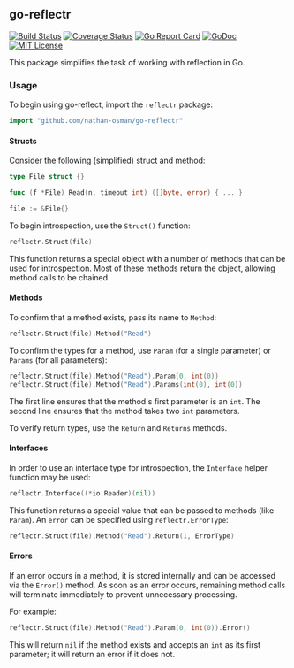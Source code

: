 ## go-reflectr

[![Build Status](https://travis-ci.org/nathan-osman/go-reflectr.svg?branch=master)](https://travis-ci.org/nathan-osman/go-reflectr)
[![Coverage Status](https://coveralls.io/repos/github/nathan-osman/go-reflectr/badge.svg?branch=master)](https://coveralls.io/github/nathan-osman/go-reflectr?branch=master)
[![Go Report Card](https://goreportcard.com/badge/github.com/nathan-osman/go-reflectr)](https://goreportcard.com/report/github.com/nathan-osman/go-reflectr)
[![GoDoc](https://godoc.org/github.com/nathan-osman/go-reflectr?status.svg)](https://godoc.org/github.com/nathan-osman/go-reflectr)
[![MIT License](http://img.shields.io/badge/license-MIT-9370d8.svg?style=flat)](http://opensource.org/licenses/MIT)

This package simplifies the task of working with reflection in Go.

### Usage

To begin using go-reflect, import the `reflectr` package:

```go
import "github.com/nathan-osman/go-reflectr"
```

#### Structs

Consider the following (simplified) struct and method:

```go
type File struct {}

func (f *File) Read(n, timeout int) ([]byte, error) { ... }

file := &File{}
```

To begin introspection, use the `Struct()` function:

```go
reflectr.Struct(file)
```

This function returns a special object with a number of methods that can be used for introspection. Most of these methods return the object, allowing method calls to be chained.

#### Methods

To confirm that a method exists, pass its name to `Method`:

```go
reflectr.Struct(file).Method("Read")
```

To confirm the types for a method, use `Param` (for a single parameter) or `Params` (for all parameters):

```go
reflectr.Struct(file).Method("Read").Param(0, int(0))
reflectr.Struct(file).Method("Read").Params(int(0), int(0))
```

The first line ensures that the method's first parameter is an `int`. The second line ensures that the method takes two `int` parameters.

To verify return types, use the `Return` and `Returns` methods.

#### Interfaces

In order to use an interface type for introspection, the `Interface` helper function may be used:

```go
reflectr.Interface((*io.Reader)(nil))
```

This function returns a special value that can be passed to methods (like `Param`). An `error` can be specified using `reflectr.ErrorType`:

```go
reflectr.Struct(file).Method("Read").Return(1, ErrorType)
```

#### Errors

If an error occurs in a method, it is stored internally and can be accessed via the `Error()` method. As soon as an error occurs, remaining method calls will terminate immediately to prevent unnecessary processing.

For example:

```go
reflectr.Struct(file).Method("Read").Param(0, int(0)).Error()
```

This will return `nil` if the method exists and accepts an `int` as its first parameter; it will return an error if it does not.
